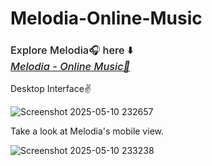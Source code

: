 # Melodia-Online-Music

<h3 style="font-weight:500">
Explore Melodia🎧 here ⬇️<br>
<a href="http://lokeshpunwani29.site/" style="font-style:italic">Melodia - Online Music🎼</a>
</h3>
<p>Desktop Interface✌️</p>

![Screenshot 2025-05-10 232657](https://github.com/user-attachments/assets/a1a5efb9-85a9-4bed-bd60-5782ed8cdd17)

Take a look at Melodia's mobile view.

 ![Screenshot 2025-05-10 233238](https://github.com/user-attachments/assets/75f00abd-d678-4003-bd6a-4de85a531004)
